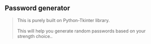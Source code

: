 ## Password generator<br>
> This is purely built on Python-Tkinter library.<br><br>
> This will help you generate random passwords based on your strength choice..
